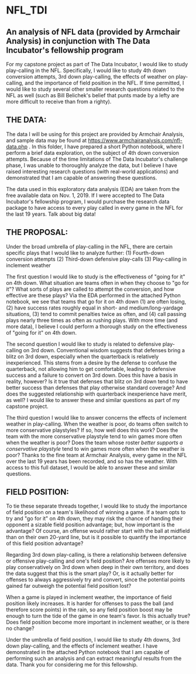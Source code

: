 # NFL_TDI
An analysis of NFL data (provided by Armchair Analysis) in conjunction with The Data Incubator's fellowship program
------------------------------------------------------------------------------------

For my capstone project as part of The Data Incubator, I would like to study play-calling in the NFL. Specifically, I would like to study 4th down conversion attempts, 3rd down play-calling, the effects of weather on play-calling, and the importance of field position in the NFL. If time permitted, I would like to study several other smaller research questions related to the NFL as well (such as Bill Belichek's belief that punts made by a lefty are more difficult to receive than from a righty).

THE DATA:
---------------------------------------------

The data I will be using for this project are provided by Armchair Analysis, and sample data may be found at https://www.armchairanalysis.com/nfl-data.php . In this folder, I have prepared a short Python notebook, where I perform a brief data exploration, on the subject of 4th down conversion attempts. Because of the time limitations of The Data Incubator's challenge phase, I was unable to thoroughly analyze the data, but I believe I have raised interesting research questions (with real-world applications) and demonstrated that I am capable of answering these questions.

The data used in this exploratory data analysis (EDA) are taken from the free available data on Nov. 1, 2019. If I were accepted to The Data Incubator's fellowship program, I would purchase the research data package to have access to every play called in every game in the NFL for the last 19 years. Talk about big data!


THE PROPOSAL:
--------------------------------------------

Under the broad umbrella of play-calling in the NFL, there are certain specific plays that I would like to analyze further:
  (1) Fourth-down conversion attempts
  (2) Third-down defensive play-calls
  (3) Play-calling in inclement weather

The first question I would like to study is the effectiveness of "going for it" on 4th down. What situation are teams often in when they choose to "go for it"? What sorts of plays are called to attempt the conversion, and how effective are these plays? Via the EDA performed in the attached Python notebook, we see that teams that go for it on 4th down (1) are often losing, (2) have success rates roughly equal in short- and medium/long-yardage situations, (3) tend to commit penalties twice as often, and (4) call passing plays nearly three times as often as rushing plays. With more time (and more data), I believe I could perform a thorough study on the effectiveness of "going for it" on 4th down.

The second question I would like to study is related to defensive play-calling on 3rd down. Conventional wisdom suggests that defenses bring a blitz on 3rd down, especially when the quarterback is relatively inexperienced. This stems from a desire by the defense to confuse the quarterback, not allowing him to get comfortable, leading to defensive success and a failure to convert on 3rd down. Does this have a basis in reality, however? Is it true that defenses that blitz on 3rd down tend to have better success than defenses that play otherwise standard coverage?  And does the suggested relationship with quarterback inexperience have merit, as well? I would like to answer these and similar questions as part of my capstone project.

The third question I would like to answer concerns the effects of inclement weather in play-calling. When the weather is poor, do teams often switch to more conservative playstyles? If so, how well does this work? Does the team with the more conservative playstyle tend to win games more often when the weather is poor? Does the team whose roster *better supports a conservative playstyle* tend to win games more often when the weather is poor? Thanks to the fine team at Armchair Analysis, every game in the NFL over the last 19 years has been recorded, and so has the weather. With access to this full dataset, I would be able to answer these and similar questions.

FIELD POSITION:
------------------------------------------------

To tie these separate threads together, I would like to study the importance of field position on a team's likelihood of winning a game. If a team opts to try and "go for it" on 4th down, they may risk the chance of handing their opponent a sizable field position advantage; but, how important is the advantage? Of course, an offense would rather start with the ball at midfield than on their own 20-yard line, but is it possible to quantify the importance of this field position advantage?

Regarding 3rd down play-calling, is there a relationship between defensive or offensive play-calling and one's field position? Are offenses more likely to play conservatively on 3rd down when deep in their own territory, and does the data suggest that this is the smart play? Or, is it actually better for offenses to always aggressively try and convert, since the potential points gained far outweigh the potential field position lost?

When a game is played in inclement weather, the importance of field position likely increases. It is harder for offenses to pass the ball (and therefore score points) in the rain, so any field position boost may be enough to turn the tide of the game in one team's favor. Is this actually true? Does field position become more important in inclement weather, or is there no change?

Under the umbrella of field position, I would like to study 4th downs, 3rd down play-calling, and the effects of inclement weather. I have demonstrated in the attached Python notebook that I am capable of performing such an analysis and can extract meaningful results from the data. Thank you for considering me for this fellowship.

